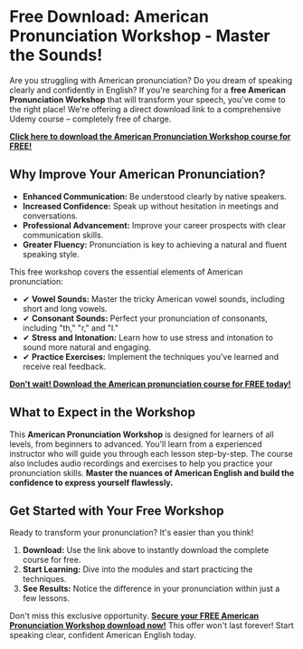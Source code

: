 # Free Download: American Pronunciation Workshop - Master the Sounds!

Are you struggling with American pronunciation? Do you dream of speaking clearly and confidently in English? If you're searching for a **free American Pronunciation Workshop** that will transform your speech, you've come to the right place! We're offering a direct download link to a comprehensive Udemy course – completely free of charge.

[**Click here to download the American Pronunciation Workshop course for FREE!**](https://udemywork.com/american-pronunciation-workshop)

## Why Improve Your American Pronunciation?

*   **Enhanced Communication:** Be understood clearly by native speakers.
*   **Increased Confidence:** Speak up without hesitation in meetings and conversations.
*   **Professional Advancement:** Improve your career prospects with clear communication skills.
*   **Greater Fluency:** Pronunciation is key to achieving a natural and fluent speaking style.

This free workshop covers the essential elements of American pronunciation:

*   ✔ **Vowel Sounds:** Master the tricky American vowel sounds, including short and long vowels.
*   ✔ **Consonant Sounds:** Perfect your pronunciation of consonants, including "th," "r," and "l."
*   ✔ **Stress and Intonation:** Learn how to use stress and intonation to sound more natural and engaging.
*   ✔ **Practice Exercises:** Implement the techniques you've learned and receive real feedback.

[**Don't wait! Download the American pronunciation course for FREE today!**](https://udemywork.com/american-pronunciation-workshop)

## What to Expect in the Workshop

This **American Pronunciation Workshop** is designed for learners of all levels, from beginners to advanced. You'll learn from a experienced instructor who will guide you through each lesson step-by-step. The course also includes audio recordings and exercises to help you practice your pronunciation skills. **Master the nuances of American English and build the confidence to express yourself flawlessly.**

## Get Started with Your Free Workshop

Ready to transform your pronunciation? It's easier than you think!

1.  **Download:** Use the link above to instantly download the complete course for free.
2.  **Start Learning:** Dive into the modules and start practicing the techniques.
3.  **See Results:** Notice the difference in your pronunciation within just a few lessons.

Don't miss this exclusive opportunity. **[Secure your FREE American Pronunciation Workshop download now!](https://udemywork.com/american-pronunciation-workshop)** This offer won't last forever! Start speaking clear, confident American English today.
